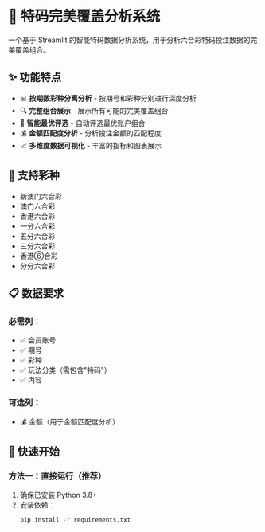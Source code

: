 # 🎯 特码完美覆盖分析系统

一个基于 Streamlit 的智能特码数据分析系统，用于分析六合彩特码投注数据的完美覆盖组合。

## ✨ 功能特点

- 📊 **按期数彩种分离分析** - 按期号和彩种分别进行深度分析
- 🔍 **完整组合展示** - 展示所有可能的完美覆盖组合
- 🎯 **智能最优评选** - 自动评选最优账户组合
- 💰 **金额匹配度分析** - 分析投注金额的匹配程度
- 📈 **多维度数据可视化** - 丰富的指标和图表展示

## 🎲 支持彩种

- 新澳门六合彩
- 澳门六合彩
- 香港六合彩
- 一分六合彩
- 五分六合彩
- 三分六合彩
- 香港⑥合彩
- 分分六合彩

## 📋 数据要求

### 必需列：
- ✅ 会员账号
- ✅ 期号
- ✅ 彩种
- ✅ 玩法分类（需包含"特码"）
- ✅ 内容

### 可选列：
- 💰 金额（用于金额匹配度分析）

## 🚀 快速开始

### 方法一：直接运行（推荐）

1. 确保已安装 Python 3.8+
2. 安装依赖：
   ```bash
   pip install -r requirements.txt
